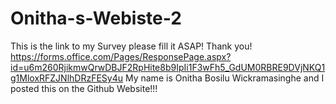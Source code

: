 # Onitha-s-Webiste-2
This is the link to my Survey please fill it ASAP! Thank you!
https://forms.office.com/Pages/ResponsePage.aspx?id=u6m260RjikmwQrwDBJF2RpHite8b9IpIi1F3wFh5_GdUM0RBRE9DVjNKQ1g1MloxRFZJNlhDRzFESy4u 
My name is Onitha Bosilu Wickramasinghe and I posted this on the Github Website!!!
